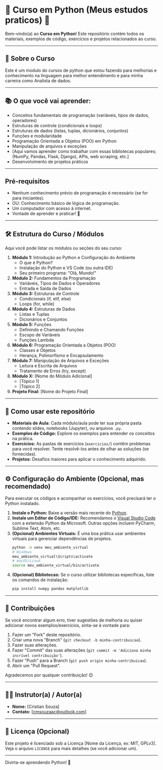 # 🐍 Curso em Python (Meus estudos praticos) 🐍

Bem-vindo(a) ao **Curso em Python**! Este repositório contém todos os materiais, exemplos de código, exercícios e projetos relacionados ao curso.

---

## 🎯 Sobre o Curso

Este é um modulo do cursos de python que estou fazendo para melhorias e conhecimento na linguagem para melhor entendimento e para 
minha carreira como Analista de dados.

---

## 📚 O que você vai aprender:

* Conceitos fundamentais de programação (variáveis, tipos de dados, operadores)
* Estruturas de controle (condicionais e loops)
* Estruturas de dados (listas, tuplas, dicionários, conjuntos)
* Funções e modularidade
* Programação Orientada a Objetos (POO) em Python
* Manipulação de arquivos e exceções
* [Aqui vamos aprender como trabalhar com essas bibliotecas populares; (NumPy, Pandas, Flask, Django), APIs, web scraping, etc.]
* Desenvolvimento de projetos práticos

---

##  Pré-requisitos

* Nenhum conhecimento prévio de programação é necessário (se for para iniciantes).
* OU: Conhecimento básico de lógica de programação.
* Um computador com acesso à internet.
* Vontade de aprender e praticar! 💪

---

## 🛠️ Estrutura do Curso / Módulos

Aqui você pode listar os módulos ou seções do seu curso:

1.  **Módulo 1:** Introdução ao Python e Configuração do Ambiente
    * O que é Python?
    * Instalação do Python e VS Code (ou outra IDE)
    * Seu primeiro programa: "Olá, Mundo!"
2.  **Módulo 2:** Fundamentos da Programação
    * Variáveis, Tipos de Dados e Operadores
    * Entrada e Saída de Dados
3.  **Módulo 3:** Estruturas de Controle
    * Condicionais (if, elif, else)
    * Loops (for, while)
4.  **Módulo 4:** Estruturas de Dados
    * Listas e Tuplas
    * Dicionários e Conjuntos
5.  **Módulo 5:** Funções
    * Definindo e Chamando Funções
    * Escopo de Variáveis
    * Funções Lambda
6.  **Módulo 6:** Programação Orientada a Objetos (POO)
    * Classes e Objetos
    * Herança, Polimorfismo e Encapsulamento
7.  **Módulo 7:** Manipulação de Arquivos e Exceções
    * Leitura e Escrita de Arquivos
    * Tratamento de Erros (try, except)
8.  **Módulo X:** [Nome do Módulo Adicional]
    * [Tópico 1]
    * [Tópico 2]
9.  **Projeto Final:** [Nome do Projeto Final]

---

## 🚀 Como usar este repositório

* **Materiais de Aula:** Cada módulo/aula pode ter sua própria pasta contendo slides, notebooks (Jupyter), ou arquivos `.py`.
* **Exemplos de Código:** Explore os exemplos para entender os conceitos na prática.
* **Exercícios:** As pastas de exercícios (`exercicios/`) contêm problemas para você resolver. Tente resolvê-los antes de olhar as soluções (se fornecidas).
* **Projetos:** Desafios maiores para aplicar o conhecimento adquirido.

---

## ⚙️ Configuração do Ambiente (Opcional, mas recomendado)

Para executar os códigos e acompanhar os exercícios, você precisará ter o Python instalado.

1.  **Instale o Python:** Baixe a versão mais recente do [Python](https://www.python.org/downloads/).
2.  **Instale um Editor de Código/IDE:** Recomendamos o [Visual Studio Code](https://code.visualstudio.com/) com a extensão Python da Microsoft. Outras opções incluem PyCharm, Sublime Text, Atom, etc.
3.  **(Opcional) Ambientes Virtuais:** É uma boa prática usar ambientes virtuais para gerenciar dependências de projetos.
    ```bash
    python -m venv meu_ambiente_virtual
    # Windows
    meu_ambiente_virtual\Scripts\activate
    # macOS/Linux
    source meu_ambiente_virtual/bin/activate
    ```
4.  **(Opcional) Bibliotecas:** Se o curso utilizar bibliotecas específicas, liste os comandos de instalação:
    ```bash
    pip install numpy pandas matplotlib
    ```

---

## 🤝 Contribuições

Se você encontrar algum erro, tiver sugestões de melhoria ou quiser adicionar novos exemplos/exercícios, sinta-se à vontade para:

1.  Fazer um "Fork" deste repositório.
2.  Criar uma nova "Branch" (`git checkout -b minha-contribuicao`).
3.  Fazer suas alterações.
4.  Fazer "Commit" das suas alterações (`git commit -m 'Adiciona minha incrível contribuição'`).
5.  Fazer "Push" para a Branch (`git push origin minha-contribuicao`).
6.  Abrir um "Pull Request".

Agradecemos por qualquer contribuição! 😊

---

## 👨‍🏫 Instrutor(a) / Autor(a)

* **Nome:** [Cristian Souza]
* **Contato:** [cmsouzaac@outlook.com]

---

## 📜 Licença (Opcional)

Este projeto é licenciado sob a Licença [Nome da Licença, ex: MIT, GPLv3]. Veja o arquivo `LICENSE` para mais detalhes (se você adicionar um).

---

Divirta-se aprendendo Python! 🎉